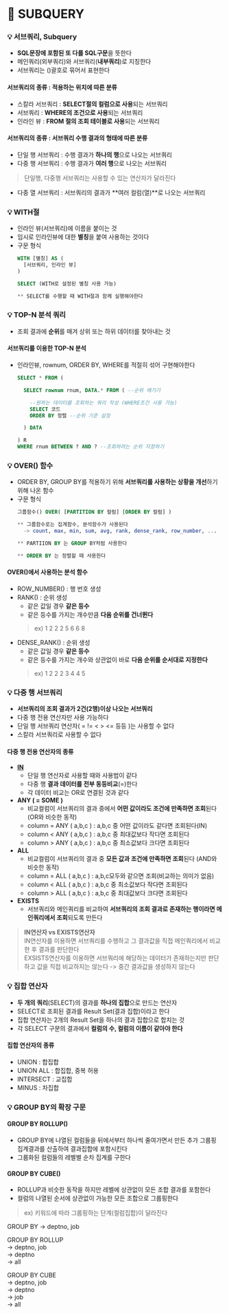 # :pushpin: SUBQUERY

### :bulb: 서브쿼리, Subquery
- **SQL문장에 포함된 또 다를 SQL구문**을 뜻한다
- 메인쿼리(외부쿼리)와 서브쿼리(**내부쿼리**)로 지칭한다
- 서브쿼리는 ()괄호로 묶어서 표현한다

#### 서브쿼리의 종류 : 적용하는 위치에 따른 분류
- 스칼라 서브쿼리 : **SELECT절의 컬럼으로 사용**되는 서브쿼리
- 서브쿼리 : **WHERE의 조건으로 사용**되는 서브쿼리
- 인라인 뷰 : **FROM 절의 조회 테이블로 사용**되는 서브쿼리

#### 서브쿼리의 종류 : 서브쿼리 수행 결과의 형태에 따른 분류
- 단일 행 서브쿼리 : 수행 결과가 **하나의 행**으로 나오는 서브쿼리
- 다중 행 서브쿼리 : 수행 결과가 **여러 행**으로 나오는 서브쿼리
>  단일행, 다중행 서브쿼리는 사용할 수 있는 연산자가 달라진다
- 다중 열 서브쿼리 : 서브쿼리의 결과가 **여러 컬럼(열)**로 나오는 서브쿼리

### :bulb: WITH절
- 인라인 뷰(서브쿼리)에 이름을 붙이는 것
- 임시로 인라인뷰에 대한 **별칭**을 붙여 사용하는 것이다
- 구문 형식
    ```sql
	WITH [별칭] AS (
	  [서브쿼리, 인라인 뷰]
	)

	SELECT (WITH로 설정된 별칭 사용 가능)
    
    ** SELECT를 수행할 때 WITH절과 함께 실행해야한다
    ```

### :bulb: TOP-N 분석 쿼리
- 조회 결과에 **순위**를 매겨 상위 또는 하위 데이터를 찾아내는 것
#### 서브쿼리를 이용한 TOP-N 분석
- 인라인뷰, rownum, ORDER BY, WHERE를 적절히 섞어 구현해야한다
    ```sql
	SELECT * FROM (

	  SELECT rownum rnum, DATA.* FROM ( --순위 매기기

	    --원하는 데이터를 조회하는 쿼리 작성 (WHERE조건 사용 가능)
	    SELECT 코드
	    ORDER BY 정렬 --순위 기준 설정

	  ) DATA

	) R
	WHERE rnum BETWEEN ? AND ? --조회하려는 순위 지정하기
    ```

### :bulb: OVER() 함수
- ORDER BY, GROUP BY를 적용하기 위해 **서브쿼리를 사용하는 상황을 개선**하기 위해 나온 함수
- 구문 형식
    ```sql
	그룹함수() OVER( [PARTITION BY 컬럼] [ORDER BY 컬럼] )

	** 그룹함수로는 집계함수, 분석함수가 사용된다
	  -> count, max, min, sum, avg, rank, dense_rank, row_number, ...

	** PARTIION BY 는 GROUP BY처럼 사용한다

	** ORDER BY 는 정렬할 때 사용한다
    ```
#### OVER()에서 사용하는 분석 함수
- ROW_NUMBER() : 행 번호 생성
- RANK() : 순위 생성
    - 같은 값일 경우 **같은 등수**
    - 같은 등수를 가지는 개수만큼 **다음 순위를 건너뛴다**
    > ex) 1 2 2 2 5 6 6 8
- DENSE_RANK() : 순위 생성
	- 같은 값일 경우 **같은 등수**
	- 같은 등수를 가지는 개수와 상관없이 바로 **다음 순위를 순서대로 지정한다**	
    > ex) 1 2 2 2 3 4 4 5

### :bulb: 다중 행 서브쿼리
- **서브쿼리의 조회 결과가 2건(2행)이상 나오는 서브쿼리**
- 다중 행 전용 연산자만 사용 가능하다
- 단일 행 서브쿼리 연산자( = != < > <= 등등 )는 사용할 수 없다
- 스칼라 서브쿼리로 사용할 수 없다
#### 다중 행 전용 연산자의 종류
- **[IN](https://github.com/thdqudgns/TIL-Today-I-Learned/tree/main/DB/SQL#%EA%B8%B0%ED%83%80-%EC%97%B0%EC%82%B0%EC%9E%90)**
    - 단일 행 연산자로 사용할 때와 사용법이 같다
	- 다중 행 **결과 데이터를 전부 동등비교**(=)한다
	- 각 데이터 비교는 OR로 연결된 것과 같다
- **ANY ( = SOME )**
	- 비교컬럼이 서브쿼리의 결과 중에서 **어떤 값이라도 조건에 만족하면 조회**된다 (OR와 비슷한 동작)
	- column = ANY ( a,b,c ) : a,b,c 중 어떤 값이라도 같다면 조회된다(IN)
	- column < ANY ( a,b,c ) : a,b,c 중 최대값보다 작다면 조회된다
	- column > ANY ( a,b,c ) : a,b,c 중 최소값보다 크다면 조회된다
- **ALL**
	- 비교컬럼이 서브쿼리의 결과 중 **모든 값과 조건에 만족하면 조회**된다 (AND와 비슷한 동작)
	- column = ALL ( a,b,c ) : a,b,c모두와 같으면 조회(비교하는 의미가 없음)
	- column < ALL ( a,b,c ) : a,b,c 중 최소값보다 작다면 조회된다
	- column > ALL ( a,b,c ) : a,b,c 중 최대값보다 크다면 조회된다
- **EXISTS**
	- 서브쿼리와 메인쿼리를 비교하여 **서브쿼리의 조회 결과로 존재하는 행이라면 메인쿼리에서 조회**되도록 만든다

> **IN연산자 vs EXISTS연산자**   
IN연산자를 이용하면 서브쿼리를 수행하고 그 결과값을 직접 메인쿼리에서 비교한 후 결과를 판단한다   
EXSISTS연산자를 이용하면 서브쿼리에 해당하는 데이터가 존재하는지만 판단하고 값을 직접 비교하지는 않는다 -> 중간 결과값을 생성하지 않는다

### :bulb: 집합 연산자
- **두 개의 쿼리**(SELECT)의 결과를 **하나의 집합**으로 만드는 연산자
- SELECT로 조회된 결과를 Result Set(결과 집합)이라고 한다
- 집합 연산자는 2개의 Result Set을 하나의 결과 집합으로 합치는 것
- 각 SELECT 구문의 결과에서 **컬럼의 수, 컬럼의 이름이 같아야 한다**
#### 집합 연산자의 종류
- UNION : 합집합
- UNION ALL : 합집합, 중복 허용
- INTERSECT : 교집합
- MINUS : 차집합

### :bulb: GROUP BY의 확장 구문
#### GROUP BY ROLLUP()
- GROUP BY에 나열된 컬럼들을 뒤에서부터 하나씩 줄여가면서 만든 추가 그룹핑 집계결과를 산출하여 결과집합에 포함시킨다
- 그룹화된 컬럼들의 레벨별 순차 집계를 구한다
#### GROUP BY CUBE()
- ROLLUP과 비슷한 동작을 하지만 레벨에 상관없이 모든 조합 결과를 포함한다
- 컬럼의 나열된 순서에 상관없이 가능한 모든 조합으로 그룹핑한다
> ex) 키워드에 따라 그룹핑하는 단계(컬럼집합)이 달라진다   

GROUP BY -> deptno, job   

GROUP BY ROLLUP   
	-> deptno, job   
	-> deptno   
    -> all   

GROUP BY CUBE   
	-> deptno, job   
	-> deptno   
	-> job   
	-> all   
